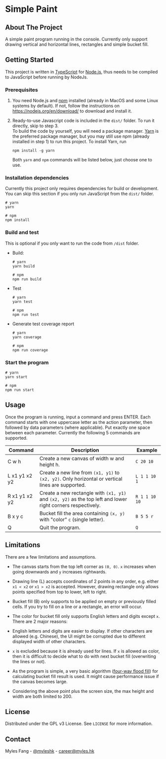 # Simple Paint

## About The Project

A simple paint program running in the console. Currently only support drawing vertical and horizontal lines, rectangles and simple bucket fill.

## Getting Started

This project is written in [TypeScript](https://www.typescriptlang.org/) for [Node.js](https://nodejs.org/), thus needs to be compiled to JavaScript before running by NodeJs.

### Prerequisites

1. You need Node.js and [npm](https://www.npmjs.com/) installed (already in MacOS and some Linux systems by default). If not, follow the instructions on https://nodejs.org/en/download/ to download and install it.

2. Ready-to-use Javascript code is included in the `dist/` folder. To run it directly, skip to step 3.  
   To build the code by yourself, you will need a package manager. [Yarn](https://yarnpkg.com/) is the preferred package manager, but you may still use npm (already installed in step 1) to run this project. To install Yarn, run
   ```
   npm install -g yarn
   ```
   Both `yarn` and `npm` commands will be listed below, just choose one to use.

### Installation dependencies

Currently this project only requires dependencies for build or development. You can skip this section if you only run JavaScript from the `dist/` folder.

```
# yarn
yarn

# npm
npm install
```

### Build and test

This is optional if you only want to run the code from `/dist` folder.

- Build:

  ```
  # yarn
  yarn build

  # npm
  npm run build
  ```

- Test

  ```
  # yarn
  yarn test

  # npm
  npm run test
  ```

- Generate test coverage report

  ```
  # yarn
  yarn coverage

  # npm
  npm run coverage
  ```

### Start the program

```
# yarn
yarn start

# npm
npm run start
```

## Usage

Once the program is running, input a command and press ENTER. Each command starts with one uppercase letter as the action parameter, then followed by data parameters (where applicable). Put exactly one space between each parameter.
Currently the following 5 commands are supported.

| Command       | Description                                                                                                 | Example       |
| ------------- | ----------------------------------------------------------------------------------------------------------- | ------------- |
| C w h         | Create a new canvas of width w and height h.                                                                | `C 20 10`     |
| L x1 y1 x2 y2 | Create a new line from `(x1, y1)` to `(x2, y2)`. Only horizontal or vertical lines are supported.           | `L 1 1 10 1`  |
| R x1 y1 x2 y2 | Create a new rectangle with `(x1, y1)` and `(x2, y2)` as the top left and lower right corners respectively. | `R 1 1 10 10` |
| B x y c       | Bucket fill the area containing `(x, y)` with "color" `c` (single letter).                                  | `B 5 5 r`     |
| Q             | Quit the program.                                                                                           | `Q`           |

## Limitations

There are a few limitations and assumptions.

- The canvas starts from the top left corner as `(0, 0)`. `x` increases when going downwards and `y` increases rightwards.

- Drawing line (L) accepts coordinates of 2 points in any order, e.g. either `x1 < x2` or `x1 > x2` is accepted. However, drawing rectangle only allows points specified from top to lower, left to right.

- Bucket fill (B) only supports to be applied on empty or previously filled cells. If you try to fill on a line or a rectangle, an error will occur.

- The color for bucket fill only supports English letters and digits except `x`. There are 2 major reasons:

- English letters and digits are easier to display. If other characters are allowed (e.g. Chinese), the UI might be corrupted due to different displayed width of other characters.

- `x` is excluded because it is already used for lines. If `x` is allowed as color, then it is difficult to decide what to do with next bucket fill (overwriting the lines or not).

- As the program is simple, a very basic algorithm ([four-way flood fill](https://en.wikipedia.org/wiki/Flood_fill)) for calculating bucket fill result is used. It might cause performance issue if the canvas becomes large.

- Considering the above point plus the screen size, the max height and width are both limited to 200.

## License

Distributed under the GPL v3 License. See `LICENSE` for more information.

## Contact

Myles Fang - [@myleshk](https://github.com/myleshk) - career@myles.hk
